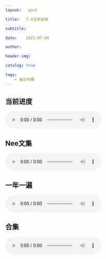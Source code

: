 ```yaml
---
layout:   post

title:   7.4当天音频

subtitle:  

date:    2021-07-04

author:   

header-img: 

catalog: true

tags:
    - 每日吗哪
---
```




## 当前进度

<p>
    <audio controls="">
    <source src="\music\当前进度\21-07-04-书七及注.mp3" type="audio/mpeg">书七及注
    </audio>
</p>




## Nee文集

<p>
    <audio controls="">
    <source src="\music\Nee文集\21-07-04-文 · 正常的基督徒生活 第十章（下）.mp3" type="audio/mpeg">正常的基督徒生活 第十章（下）
    </audio>
</p>




## 一年一遍

<p>
    <audio controls="">
    <source src="\music\一年一遍\21-07-04-一年一遍6月30日.mp3" type="audio/mpeg">一年一遍7月4日
    </audio>
</p>




## 合集

<p>
    <audio controls="">
    <source src="\music\合辑\21-07-04-合集.mp3" type="audio/mpeg">7.4日合集
    </audio>
</p>

